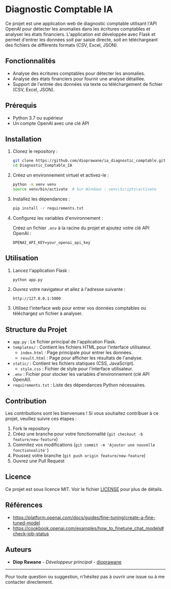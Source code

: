 # Diagnostic Comptable IA

Ce projet est une application web de diagnostic comptable utilisant l'API OpenAI pour détecter les anomalies dans les écritures comptables et analyser les états financiers. L'application est développée avec Flask et permet d'entrer les données soit par saisie directe, soit en téléchargeant des fichiers de différents formats (CSV, Excel, JSON).

## Fonctionnalités

- Analyse des écritures comptables pour détecter les anomalies.
- Analyse des états financiers pour fournir une analyse détaillée.
- Support de l'entrée des données via texte ou téléchargement de fichier (CSV, Excel, JSON).

## Prérequis

- Python 3.7 ou supérieur
- Un compte OpenAI avec une clé API

## Installation

1. Clonez le repository :

    ```bash
    git clone https://github.com/dioprawane/ia_diagnostic_comptable.git
    cd Diagnostic_Comptable_IA
    ```

2. Créez un environnement virtuel et activez-le :

    ```bash
    python -m venv venv
    source venv/bin/activate  # Sur Windows : venv\Scripts\activate
    ```

3. Installez les dépendances :

    ```bash
    pip install -r requirements.txt
    ```

4. Configurez les variables d'environnement :

    Créez un fichier `.env` à la racine du projet et ajoutez votre clé API OpenAI :

    ```plaintext
    OPENAI_API_KEY=your_openai_api_key
    ```

## Utilisation

1. Lancez l'application Flask :

    ```bash
    python app.py
    ```

2. Ouvrez votre navigateur et allez à l'adresse suivante :

    ```
    http://127.0.0.1:5000
    ```

3. Utilisez l'interface web pour entrer vos données comptables ou téléchargez un fichier à analyser.

## Structure du Projet

- `app.py` : Le fichier principal de l'application Flask.
- `templates/` : Contient les fichiers HTML pour l'interface utilisateur.
  - `index.html` : Page principale pour entrer les données.
  - `result.html` : Page pour afficher les résultats de l'analyse.
- `static/` : Contient les fichiers statiques (CSS, JavaScript).
  - `style.css` : Fichier de style pour l'interface utilisateur.
- `.env` : Fichier pour stocker les variables d'environnement (clé API OpenAI).
- `requirements.txt` : Liste des dépendances Python nécessaires.

## Contribution

Les contributions sont les bienvenues ! Si vous souhaitez contribuer à ce projet, veuillez suivre ces étapes :

1. Fork le repository
2. Créez une branche pour votre fonctionnalité (`git checkout -b feature/new-feature`)
3. Commitez vos modifications (`git commit -m 'Ajouter une nouvelle fonctionnalité'`)
4. Poussez votre branche (`git push origin feature/new-feature`)
5. Ouvrez une Pull Request

## Licence

Ce projet est sous licence MIT. Voir le fichier [LICENSE](LICENSE) pour plus de détails.

## Références
- https://platform.openai.com/docs/guides/fine-tuning/create-a-fine-tuned-model
- https://cookbook.openai.com/examples/how_to_finetune_chat_models#check-job-status

## Auteurs

- **Diop Rawane** - *Développeur principal* - [dioprawane](https://github.com/dioprawane)

---

Pour toute question ou suggestion, n'hésitez pas à ouvrir une issue ou à me contacter directement.

